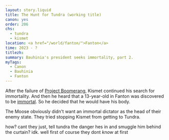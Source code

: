 ```yaml
---
layout: story.liquid
title: The Hunt for Tundra (working title)
canon: yes
order: 206
chs:
  - tundra
  - kismet
location: <a href="/world/fanton/">Fanton</a>
time: 2023 - ?
titlezh: 
summary: Bauhinia's president seeks immortality, part 2.
myTags:
  - Canon
  - Bauhinia
  - Fanton
---
```


After the failure of [Project Boomerang](/stories/project-boomerang/), Kismet continued his search for immortality. And then he heard that a 13-year-old in Fanton was discovered to be [immortal](/world/superpowers/#immortality/). So he decided that he would have his body.

The Moose obviously didn't want an immortal dictator as the head of their enemy state. They tried stopping Kismet from getting to Tundra.

how? cant they just, tell tundra the danger hes in and smuggle him behind the curtain? idk. well first of course they dont *know* at first
